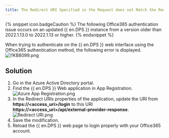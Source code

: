 ```yaml
---
title: The Redirect URI Specified in the Request does not Match the Redirect URIs Configured for the Application
---
```

{% snippet icon.badgeCaution %}
The following Office365 authentication issue occurs on an updated {{ en.DPS }} instance from a version older than 2022.1.13.0 to 2022.1.13 or higher.
{% endsnippet %}

When trying to authenticate on the {{ en.DPS }} web interface using the Office365 authentication method, the following error is displayed.  
![!!KB8099.png](/img/en/kb/KB8099.png)

## Solution

1. Go in the Azure Active Directory portal.
1. Find the {{ en.DPS }} Web application in App Registration.  
![Azure App Registration.png](/img/en/kb/KB8100.png)
1. In the Redirect URIs properties of the application, update the URI from **https://<access_uri>/login** to this URI **https://<access_uri>/api/external-provider-response**.  
![Redirect URI.png](/img/en/kb/KB8101.png)
1. Save the modification.
1. Reload the {{ en.DPS }} web page to login properly with your Office365 account.
